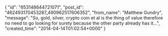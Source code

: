  {
   "id": "653148644721071",
   "post_id": "462493170453287_490962517606352",
   "from_name": "Matthew Gundry",
   "message": "So, gold, silver, crypto coin et al is the thing of value therefore no need to go looking for surety because the other party already has it...",
   "created_time": "2014-04-14T01:02:54+0000"
 }
